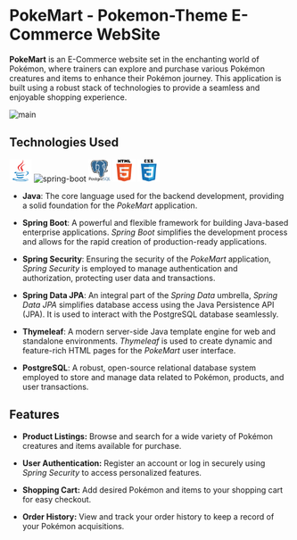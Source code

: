 # PokeMart - Pokemon-Theme E-Commerce WebSite

**PokeMart** is an E-Commerce website set in the enchanting world of Pokémon, where trainers can explore and purchase various Pokémon creatures and items to enhance their Pokémon journey. This application is built using a robust stack of technologies to provide a seamless and enjoyable shopping experience.

![main](https://github.com/efegulcan/PokeMart/assets/155905283/356d4c1f-fc53-4e37-9144-8b106102ae28)


## Technologies Used
<img src="https://raw.githubusercontent.com/devicons/devicon/master/icons/java/java-original.svg" alt="java" width="40" height="40"/> <img src="https://www.vectorlogo.zone/logos/springio/springio-icon.svg" alt="spring-boot" width="40" height="40"/> <img src="https://raw.githubusercontent.com/devicons/devicon/master/icons/postgresql/postgresql-original-wordmark.svg" alt="postgresql" width="40" height="40"/> <img src="https://raw.githubusercontent.com/devicons/devicon/master/icons/html5/html5-original-wordmark.svg" alt="html5" width="40" height="40"/> <img src="https://raw.githubusercontent.com/devicons/devicon/master/icons/css3/css3-original-wordmark.svg" alt="css3" width="40" height="40"/>

- **Java**: The core language used for the backend development, providing a solid foundation for the *PokeMart* application.

- **Spring Boot**: A powerful and flexible framework for building Java-based enterprise applications. *Spring Boot* simplifies the development process and allows for the rapid creation of production-ready applications.

- **Spring Security**: Ensuring the security of the *PokeMart* application, *Spring Security* is employed to manage authentication and authorization, protecting user data and transactions.

- **Spring Data JPA**: An integral part of the *Spring Data* umbrella, *Spring Data JPA* simplifies database access using the Java Persistence API (JPA). It is used to interact with the PostgreSQL database seamlessly.

- **Thymeleaf**: A modern server-side Java template engine for web and standalone environments. *Thymeleaf* is used to create dynamic and feature-rich HTML pages for the *PokeMart* user interface.

- **PostgreSQL**: A robust, open-source relational database system employed to store and manage data related to Pokémon, products, and user transactions.

## Features

- **Product Listings:**
  Browse and search for a wide variety of Pokémon creatures and items available for purchase.

- **User Authentication:**
  Register an account or log in securely using *Spring Security* to access personalized features.

- **Shopping Cart:**
  Add desired Pokémon and items to your shopping cart for easy checkout.

- **Order History:**
  View and track your order history to keep a record of your Pokémon acquisitions.

